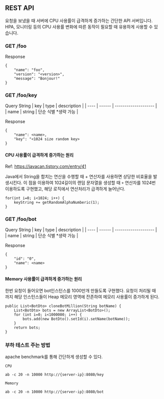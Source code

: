 ## REST API
요청을 보냈을 때 서버에 CPU 사용률이 급격하게 증가하는 간단한 API 서버입니다.
HPA, 모니터링 등의 CPU 사용률 변화에 따른 동작이 필요할 때 유용하게 사용할 수 있습니다.

### GET /foo
Response
```
{
    "name": "foo",
    "version": "<version>",
    "message": "Bonjour!"
}
```


### GET /foo/key
Query String
| key  | type   | description          |
| ---- | ------ | -------------------- |
| name | string | 단순 식별 *생략 가능  |

Response
```
{
    "name": <name>,
    "key": "<1024 size random key>
}
```

#### CPU 사용률이 급격하게 증가하는 원리
Ref: https://javacan.tistory.com/entry/41

Java에서 String을 합치는 연산을 수행할 때 + 연산자를 사용하면 상당한 비효율을 발생시킨다.
이 점을 이용하여 1024길이의 랜덤 문자열을 생성할 때 `+` 연산자를 1024번 이용하도록 구현했고, 해당 로직에서 연산처리가 급격하게 늘어난다.

```
for(int i=0; i<1024; i++) {
    keyString += getRandomAlphaNumberic(1);
}
```



### GET /foo/bot
Query String
| key  | type   | description          |
| ---- | ------ | -------------------- |
| name | string | 단순 식별 *생략 가능  |

Response
```
{
    "id": "0",
    "name": <name>
}
```


#### Memory 사용률이 급격하게 증가하는 원리

한번 요청이 들어오면 bot인스턴스를 1000만개 만들도록 구현했다.
요청이 처리될 때까지 해당 인스턴스들이 Heap 메모리 영역에 잔존하여 메모리 사용률이 증가하게 된다.

```
public List<BotDto> cloneBotMillion(String botName) {
    List<BotDto> bots = new ArrayList<BotDto>();
    for (int i=0; i<1000000; i++) {
        bots.add(new BotDto().setId(i).setName(botName));
    }
    return bots;
}
```



### 부하 테스트 주는 방법
apache benchmark를 통해 간단하게 생성할 수 있다.

`CPU`
```
ab -c 20 -n 10000 http://{server-ip}:8080/key
```

`Memory`
```
ab -c 20 -n 10000 http://{server-ip}:8080/bot
```

